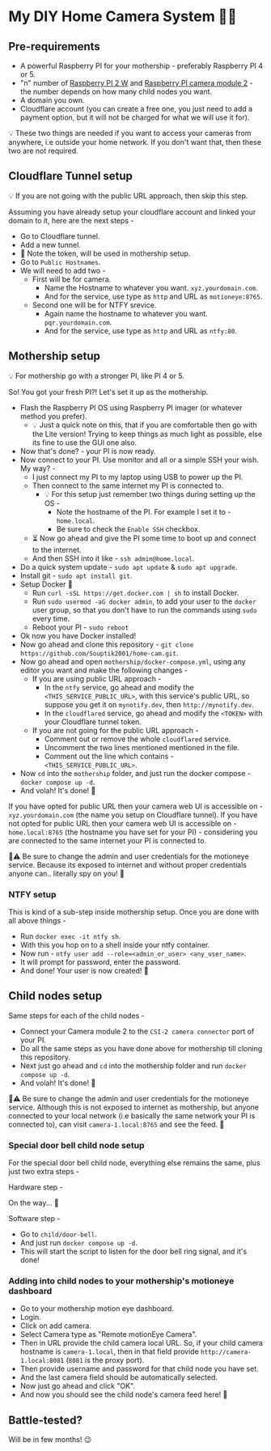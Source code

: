 # My DIY Home Camera System 🏡🎥

## Pre-requirements

- A powerful Raspberry PI for your mothership - preferably Raspberry PI 4 or 5.
- "n" number of [Raspberry PI 2 W](https://www.raspberrypi.com/products/raspberry-pi-zero-2-w/) and [Raspberry PI camera module 2](https://www.raspberrypi.com/products/raspberry-pi-zero-2-w/) - the number depends on how many child nodes you want.
- A domain you own.
- Cloudflare account (you can create a free one, you just need to add a payment option, but it will not be charged for what we will use it for).

💡 These two things are needed if you want to access your cameras from anywhere, i.e outside your home network. If you don't want that, then these two are not required.

## Cloudflare Tunnel setup

💡 If you are not going with the public URL approach, then skip this step.

Assuming you have already setup your cloudflare account and linked your domain to it, here are the next steps -

- Go to Cloudflare tunnel.
- Add a new tunnel.
- 📝 Note the token, will be used in mothership setup.
- Go to `Public Hostnames`.
- We will need to add two -
  - First will be for camera.
    - Name the Hostname to whatever you want. `xyz.yourdomain.com`.
    - And for the service, use type as `http` and URL as `motioneye:8765`.
  - Second one will be for NTFY srevice.
    - Again name the hostname to whatever you want. `pqr.yourdomain.com`.
    - And for the service, use type as `http` and URL as `ntfy:80`.

## Mothership setup

💡 For mothership go with a stronger PI, like PI 4 or 5.

So! You got your fresh PI?!
Let's set it up as the mothership.

- Flash the Raspberry PI OS using Raspberry PI imager (or whatever method you prefer).
  - 💡 Just a quick note on this, that if you are comfortable then go with the Lite version! Trying to keep things as much light as possible, else its fine to use the GUI one also.
- Now that's done? - your PI is now ready.
- Now connect to your PI. Use monitor and all or a simple SSH your wish. My way? -
  - I just connect my PI to my laptop using USB to power up the PI.
  - Then connect to the same internet my PI is connected to.
    - 💡 For this setup just remember two things during setting up the OS -
      - Note the hostname of the PI. For example I set it to - `home.local`.
      - Be sure to check the `Enable SSH` checkbox.
  - ⏳ Now go ahead and give the PI some time to boot up and connect to the internet.
  - And then SSH into it like - `ssh admin@home.local`.
- Do a quick system update - `sudo apt update` & `sudo apt upgrade`.
- Install git - `sudo apt install git`.
- Setup Docker 🐳
  - Run `curl -sSL https://get.docker.com | sh` to install Docker.
  - Run `sudo usermod -aG docker admin`, to add your user to the `docker` user group, so that you don't have to run the commands using `sudo` every time.
  - Reboot your PI - `sudo reboot`
- Ok now you have Docker installed!
- Now go ahead and clone this repository - `git clone https://github.com/Souptik2001/home-cam.git`.
- Now go ahead and open `mothership/docker-compose.yml`, using any editor you want and make the following changes -
  - If you are using public URL approach -
    - In the `ntfy` service, go ahead and modify the `<THIS_SERVICE_PUBLIC_URL>`, with this service's public URL, so suppose you get it on `mynotify.dev`, then `http://mynotify.dev`.
    - In the `cloudflared` service, go ahead and modify the `<TOKEN>` with your Cloudflare tunnel token.
  - If you are not going for the public URL approach -
    - Comment out or remove the whole `cloudflared` service.
    - Uncomment the two lines mentioned mentioned in the file.
    - Comment out the line which contains - `<THIS_SERVICE_PUBLIC_URL>`.
- Now `cd` into the `mothership` folder, and just run the docker compose - `docker compose up -d`.
- And volah! It's done! 🎉

If you have opted for public URL then your camera web UI is accessible on - `xyz.yourdomain.com` (the name you setup on Cloudflare tunnel).
If you have not opted for public URL then your camera web UI is accessible on - `home.local:8765` (the hostname you have set for your PI) - considering you are connected to the same internet your PI is connected to.

🚨⚠️ Be sure to change the admin and user credentials for the motioneye service. Because its exposed to internet and without proper credentials anyone can.. literally spy on you! 🚨

### NTFY setup

This is kind of a sub-step inside mothership setup. Once you are done with all above things -

- Run `docker exec -it ntfy sh`.
- With this you hop on to a shell inside your ntfy container.
- Now run - `ntfy user add --role=<admin_or_user> <any_user_name>`.
- It will prompt for password, enter the password.
- And done! Your user is now created! 🎉

## Child nodes setup

Same steps for each of the child nodes -

- Connect your Camera module 2 to the `CSI-2 camera connector` port of your PI.
- Do all the same steps as you have done above for mothership till cloning this repository.
- Next just go ahead and `cd` into the mothership folder and run `docker compose up -d`.
- And volah! It's done! 🎉

🚨⚠️ Be sure to change the admin and user credentials for the motioneye service. Although this is not exposed to internet as mothership, but anyone connected to your local network (i.e basically the same network your PI is connected to), can visit `camera-1.local:8765` and see the feed. 🚨

### Special door bell child node setup

For the special door bell child node, everything else remains the same, plus just two extra steps -

Hardware step -

On the way... 👀

Software step -

- Go to `child/door-bell`.
- And just run `docker compose up -d`.
- This will start the script to listen for the door bell ring signal, and it's done!

### Adding into child nodes to your mothership's motioneye dashboard

- Go to your mothership motion eye dashboard.
- Login.
- Click on add camera.
- Select Camera type as "Remote motionEye Camera".
- Then in URL provide the child camera local URL. So, if your child camera hostname is `camera-1.local`, then in that field provide `http://camera-1.local:8081` (`8081` is the proxy port).
- Then provide username and password for that child node you have set.
- And the last camera field should be automatically selected.
- Now just go ahead and click "OK".
- And now you should see the child node's camera feed here! 🎉

## Battle-tested?

Will be in few months! 😉
